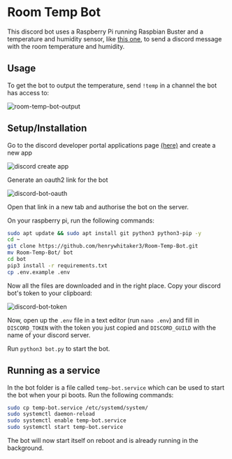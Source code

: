 # Room Temp Bot

This discord bot uses a Raspberry Pi running Raspbian Buster and a temperature and humidity sensor, like [this one](https://www.amazon.co.uk/gp/product/B078SVZB1X/ref=ppx_yo_dt_b_search_asin_title?ie=UTF8&psc=1), to send a discord message with the room temperature and humidity.

## Usage

To get the bot to output the temperature, send `!temp` in a channel the bot has access to:

![room-temp-bot-output](https://user-images.githubusercontent.com/36062479/77360623-9ba9f800-6d45-11ea-9b15-fb7c0281156b.png)

## Setup/Installation

Go to the discord developer portal applications page [(here)](https://discordapp.com/developers/applications) and create a new app
    
![discord create app](https://user-images.githubusercontent.com/36062479/77360622-99e03480-6d45-11ea-87ac-dd5e784577aa.png)

Generate an oauth2 link for the bot
    
![discord-bot-oauth](https://user-images.githubusercontent.com/36062479/77360608-977dda80-6d45-11ea-989a-1279b68a0b71.png)

Open that link in a new tab and authorise the bot on the server.

On your raspberry pi, run the following commands:

```bash
sudo apt update && sudo apt install git python3 python3-pip -y
cd ~
git clone https://github.com/henrywhitaker3/Room-Temp-Bot.git
mv Room-Temp-Bot/ bot
cd bot
pip3 install -r requirements.txt 
cp .env.example .env
```

Now all the files are downloaded and in the right place. Copy your discord bot's token to your clipboard:

![discord-bot-token](https://user-images.githubusercontent.com/36062479/77360615-98af0780-6d45-11ea-9851-9f8f05dd772e.png)

Now, open up the `.env` file in a text editor (run `nano .env`) and fill in `DISCORD_TOKEN` with the token you just copied and `DISCORD_GUILD` with the name of your discord server.

Run `python3 bot.py` to start the bot.

## Running as a service

In the bot folder is a file called `temp-bot.service` which can be used to start the bot when your pi boots. Run the following commands:

```bash
sudo cp temp-bot.service /etc/systemd/system/
sudo systemctl daemon-reload
sudo systemctl enable temp-bot.service
sudo systemctl start temp-bot.service
```

The bot will now start itself on reboot and is already running in the background.
